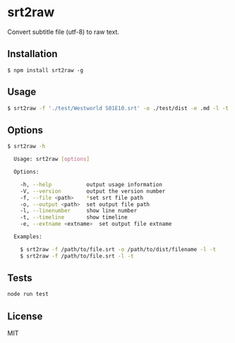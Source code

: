 # srt2raw

Convert subtitle file (utf-8) to raw text.

## Installation

    $ npm install srt2raw -g

## Usage

```bash
$ srt2raw -f './test/Westworld S01E10.srt' -o ./test/dist -e .md -l -t
```

## Options
```bash
$ srt2raw -h

  Usage: srt2raw [options]

  Options:

    -h, --help           output usage information
    -V, --version        output the version number
    -f, --file <path>    *set srt file path
    -o, --output <path>  set output file path
    -l, --linenumber     show line number
    -t, --timeline       show timeline
    -e, --extname <extname>  set output file extname

  Examples:

    $ srt2raw -f /path/to/file.srt -o /path/to/dist/filename -l -t
    $ srt2raw -f /path/to/file.srt -l -t
```

## Tests
```bash
node run test
```

## License

MIT
